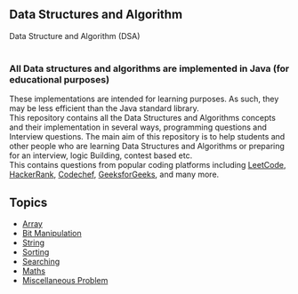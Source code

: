 ## Data Structures and Algorithm
Data Structure and Algorithm (DSA)
<Br>
</Br>

### All Data structures and algorithms are implemented in Java (for educational purposes)
These implementations are intended for learning purposes. As such, they may be less efficient than the Java standard library.<br>
This repository contains all the Data Structures and Algorithms concepts and their implementation in several ways, programming questions and Interview questions. The main aim of this repository is to help students and other people who are learning Data Structures and Algorithms or preparing for an interview, logic Building, contest based etc. <br> This contains questions from popular coding platforms including [LeetCode](https://leetcode.com/), [HackerRank](https://www.hackerrank.com/), [Codechef](https://www.codechef.com/), [GeeksforGeeks](https://www.geeksforgeeks.org/explore?page=1&sortBy=submissions), and many more.

## Topics
- [Array](https://github.com/Singh-Anshu/DataStructureAndAlogirthms/tree/master/src/array)
- [Bit Manipulation](https://github.com/Singh-Anshu/DataStructureAndAlogirthms/tree/master/src/BitManiPulation)
- [String](https://github.com/Singh-Anshu/DataStructureAndAlogirthms/tree/master/src/StringsProblems)
- [Sorting](https://github.com/Singh-Anshu/DataStructureAndAlogirthms/tree/master/src/sorting)
- [Searching](https://github.com/Singh-Anshu/DataStructureAndAlogirthms/tree/master/src/searching)
- [Maths](https://github.com/Singh-Anshu/DataStructureAndAlogirthms/tree/master/src/math)
- [Miscellaneous Problem](https://github.com/Singh-Anshu/DataStructureAndAlogirthms/tree/master/src/misc_problems) 
